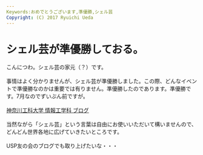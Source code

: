 ```yaml
---
Keywords:おめでとうございます,準優勝,シェル芸
Copyright: (C) 2017 Ryuichi Ueda
---
```


# シェル芸が準優勝しておる。
こんにつわ。シェル芸の家元（？）です。<br />
<br />
事情はよく分かりませんが、シェル芸が準優勝しました。この際、どんなイベントで準優勝なのかは重要では有りません。準優勝したのであります。準優勝です。7月なのでずいぶん前ですが。<br />
<br />
<a href="http://blog.cs.kanagawa-it.ac.jp/2013/07/blog-post_12.html" target="_blank">神奈川工科大学 情報工学科 ブログ</a><br />
<br />
当然ながら「シェル芸」という言葉は自由にお使いいただいて構いませんので、どんどん世界各地に広げていきたいところです。<br />
<br />
USP友の会のブログでも取り上げたいな・・・
